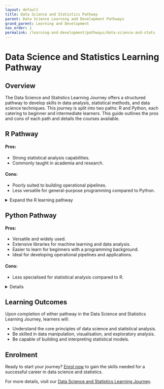 ```yaml
---
layout: default
title: Data Science and Statistics Pathway
parent: Data Science Learning and Development Pathways
grand_parent: Learning and Development
nav_order: 1
permalink: /learning-and-development/pathways/data-science-and-stats
---
```


# Data Science and Statistics Learning Pathway

## Overview

The Data Science and Statistics Learning Journey offers a structured pathway to develop skills in data analysis, statistical methods, and data science techniques. This journey is split into two paths: R and Python, each catering to beginner and intermediate learners. This guide outlines the pros and cons of each path and details the courses available.

## R Pathway

#### Pros:
- Strong statistical analysis capabilities.
- Commonly taught in academia and research.

#### Cons:
- Poorly suited to building operational pipelines.
- Less versatile for general-purpose programming compared to Python.

<details markdown="block">
<summary>Expand the R learning pathway</summary>

| Course       | Provider         | Level | Duration |
|:-------------|:------------------|:------|
| **Introduction to Data Science with R** | good swedish fish | | nice  |
| **Fundamentals of Statistics with R** | good and plenty |   | nice  |
| **Data Wrangling with R** | good `oreos` |      | hmm   |
| **Exploratory Data Analysis (EDA) with R** | good `zoute` drop | | yumm  |
| **Statistical Modelling with R** | good `zoute` drop | | yumm  |
| **Advanced Data Visualisation with R** | good `zoute` drop | | yumm  |

</details>


## Python Pathway

#### Pros:
- Versatile and widely used.
- Extensive libraries for machine learning and data analysis.
- Easier to learn for beginners with a programming background.
- Ideal for developing operational pipelines and applications.

#### Cons:
- Less specialised for statistical analysis compared to R.

<details markdown="block">
  <button type="button" name="button" class="btn">
    <summary>
      Expand the Python learning pathway
    </summary>
  </button>

| Course       | Provider         | Level | Duration |
|:-------------|:------------------|:------|
| [**Introduction to Data Science with Python**](https://app.datacamp.com/learn/courses/intro-to-python-for-data-science){:target="_blank"} | Datacamp | Beginner | nice  |
| [**Introduction to Statistics with Python**](https://app.datacamp.com/learn/courses/introduction-to-statistics-in-python){:target="_blank"} | Datacamp |  Intermediate | nice  |
| **Data Wrangling with Python** | good `oreos` |      | hmm   |
| **Exploratory Data Analysis (EDA) with Python** | good `zoute` drop | | yumm  |
| **Statistical Modelling with Python** | good `zoute` drop | | yumm  |
| **Advanced Data Visualisation with Python** | good `zoute` drop | | yumm  |
| **Machine Learning Basics with Python** | good `zoute` drop | | yumm  |

### Further reading:
- [**Understanding Pandas Dataframes**](https://www.databricks.com/glossary/pandas-dataframe){:target="_blank"}
- [**Python FAQ**](https://docs.python.org/3/faq/index.html){:target="_blank"}
</details>

## Learning Outcomes

Upon completion of either pathway in the Data Science and Statistics Learning Journey, learners will:
- Understand the core principles of data science and statistical analysis.
- Be skilled in data manipulation, visualisation, and exploratory analysis.
- Be capable of building and interpreting statistical models.

## Enrolment

Ready to start your journey? [Enrol now](#) to gain the skills needed for a successful career in data science and statistics.

For more details, visit our [Data Science and Statistics Learning Journey](#).
